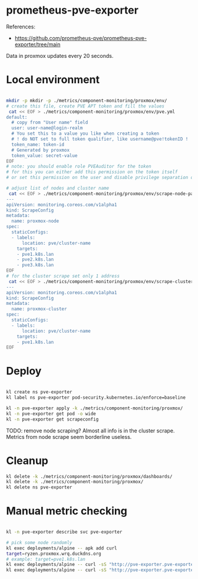 
# prometheus-pve-exporter

References:
- https://github.com/prometheus-pve/prometheus-pve-exporter/tree/main

Data in proxmox updates every 20 seconds.

# Local environment

```bash

mkdir -p mkdir -p ./metrics/component-monitoring/proxmox/env/
# create this file, create PVE APT token and fill the values
 cat << EOF > ./metrics/component-monitoring/proxmox/env/pve.yml
default:
  # copy from "User name" field
  user: user-name@login-realm
  # You set this to a value you like when creating a token
  # ! do NOT set to full token qualifier, like username@pve!tokenID !
  token_name: token-id
  # Generated by proxmox
  token_value: secret-value
EOF
# note: you should enable role PVEAuditor for the token
# for this you can either add this permission on the token itself
# or set this permission on the user and disable privilege separation on the token

# adjust list of nodes and cluster name
 cat << EOF > ./metrics/component-monitoring/proxmox/env/scrape-node-patch.yaml
---
apiVersion: monitoring.coreos.com/v1alpha1
kind: ScrapeConfig
metadata:
  name: proxmox-node
spec:
  staticConfigs:
  - labels:
      location: pve/cluster-name
    targets:
    - pve1.k8s.lan
    - pve2.k8s.lan
    - pve3.k8s.lan
EOF
# for the cluster scrape set only 1 address
 cat << EOF > ./metrics/component-monitoring/proxmox/env/scrape-cluster-patch.yaml
---
apiVersion: monitoring.coreos.com/v1alpha1
kind: ScrapeConfig
metadata:
  name: proxmox-cluster
spec:
  staticConfigs:
  - labels:
      location: pve/cluster-name
    targets:
    - pve1.k8s.lan
EOF

```

# Deploy

```bash

kl create ns pve-exporter
kl label ns pve-exporter pod-security.kubernetes.io/enforce=baseline

kl -n pve-exporter apply -k ./metrics/component-monitoring/proxmox/
kl -n pve-exporter get pod -o wide
kl -n pve-exporter get scrapeconfig

```

TODO: remove node scraping?
Almost all info is in the cluster scrape. Metrics from node scrape seem borderline useless.

# Cleanup

```bash
kl delete -k ./metrics/component-monitoring/proxmox/dashboards/
kl delete -k ./metrics/component-monitoring/proxmox/
kl delete ns pve-exporter
```

# Manual metric checking

```bash

kl -n pve-exporter describe svc pve-exporter

# pick some node randomly
kl exec deployments/alpine -- apk add curl
target=ryzen.proxmox.wrq.duckdns.org
# example: target=pve1.k8s.lan
kl exec deployments/alpine -- curl -sS "http://pve-exporter.pve-exporter:9221/pve?target=$target&cluster=1&node=0" > ./pve-cluster.log
kl exec deployments/alpine -- curl -sS "http://pve-exporter.pve-exporter:9221/pve?target=$target&cluster=0&node=1" > ./pve-node.log

```

